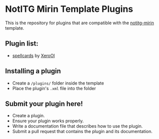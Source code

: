 # NotITG Mirin Template Plugins
This is the repository for plugins that are compatible with the [notitg-mirin](https://github.com/XeroOl/notitg-mirin) template.

## Plugin list:
* [spellcards](spellcards.md) by [XeroOl](https://github.com/XeroOl/)

## Installing a plugin
* Create a `/plugins/` folder inside the template
* Place the plugin's `.xml` file into the folder

## Submit your plugin here!
* Create a plugin.
* Ensure your plugin works properly.
* Write a documentation file that describes how to use the plugin.
* Submit a pull request that contains the plugin and its documentation.

